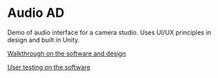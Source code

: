 # Audio AD
Demo of audio interface for a camera studio. Uses UI/UX principles in design and built in Unity.

[Walkthrough on the software and design](https://youtu.be/EdTNPkxAje4)

[User testing on the software](https://youtu.be/gcm5YW-bh-c)
